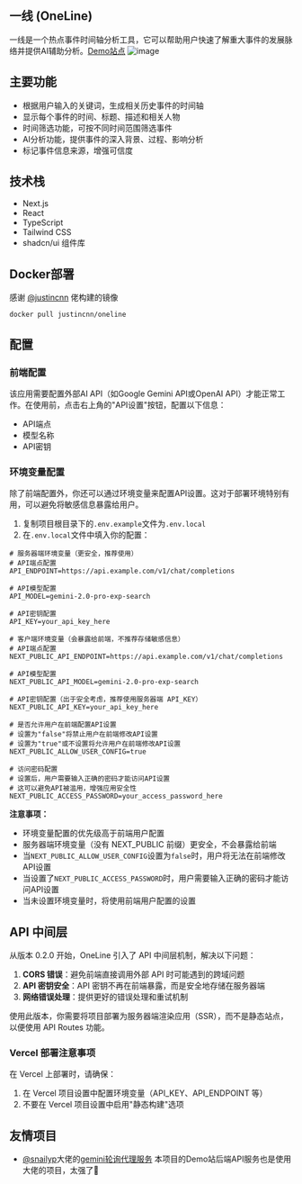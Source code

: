 ## 一线 (OneLine)

一线是一个热点事件时间轴分析工具，它可以帮助用户快速了解重大事件的发展脉络并提供AI辅助分析。[Demo站点](https://oneline.chengtx.me)
![image](https://github.com/user-attachments/assets/a16f198f-ee6d-4c6b-b212-00f212641cf0)

## 主要功能

- 根据用户输入的关键词，生成相关历史事件的时间轴
- 显示每个事件的时间、标题、描述和相关人物
- 时间筛选功能，可按不同时间范围筛选事件
- AI分析功能，提供事件的深入背景、过程、影响分析
- 标记事件信息来源，增强可信度

## 技术栈

- Next.js
- React
- TypeScript
- Tailwind CSS
- shadcn/ui 组件库

## Docker部署
感谢 [@justincnn](https://github.com/justincnn) 佬构建的镜像
```
docker pull justincnn/oneline
```

## 配置

### 前端配置

该应用需要配置外部AI API（如Google Gemini API或OpenAI API）才能正常工作。在使用前，点击右上角的"API设置"按钮，配置以下信息：

- API端点
- 模型名称
- API密钥

### 环境变量配置

除了前端配置外，你还可以通过环境变量来配置API设置。这对于部署环境特别有用，可以避免将敏感信息暴露给用户。

1. 复制项目根目录下的`.env.example`文件为`.env.local`
2. 在`.env.local`文件中填入你的配置：

```
# 服务器端环境变量（更安全，推荐使用）
# API端点配置
API_ENDPOINT=https://api.example.com/v1/chat/completions

# API模型配置
API_MODEL=gemini-2.0-pro-exp-search

# API密钥配置
API_KEY=your_api_key_here

# 客户端环境变量（会暴露给前端，不推荐存储敏感信息）
# API端点配置
NEXT_PUBLIC_API_ENDPOINT=https://api.example.com/v1/chat/completions

# API模型配置
NEXT_PUBLIC_API_MODEL=gemini-2.0-pro-exp-search

# API密钥配置（出于安全考虑，推荐使用服务器端 API_KEY）
NEXT_PUBLIC_API_KEY=your_api_key_here

# 是否允许用户在前端配置API设置
# 设置为"false"将禁止用户在前端修改API设置
# 设置为"true"或不设置将允许用户在前端修改API设置
NEXT_PUBLIC_ALLOW_USER_CONFIG=true

# 访问密码配置
# 设置后，用户需要输入正确的密码才能访问API设置
# 这可以避免API被滥用，增强应用安全性
NEXT_PUBLIC_ACCESS_PASSWORD=your_access_password_here
```

**注意事项：**

- 环境变量配置的优先级高于前端用户配置
- 服务器端环境变量（没有 NEXT_PUBLIC 前缀）更安全，不会暴露给前端
- 当`NEXT_PUBLIC_ALLOW_USER_CONFIG`设置为`false`时，用户将无法在前端修改API设置
- 当设置了`NEXT_PUBLIC_ACCESS_PASSWORD`时，用户需要输入正确的密码才能访问API设置
- 当未设置环境变量时，将使用前端用户配置的设置

## API 中间层

从版本 0.2.0 开始，OneLine 引入了 API 中间层机制，解决以下问题：

1. **CORS 错误**：避免前端直接调用外部 API 时可能遇到的跨域问题
2. **API 密钥安全**：API 密钥不再在前端暴露，而是安全地存储在服务器端
3. **网络错误处理**：提供更好的错误处理和重试机制

使用此版本，你需要将项目部署为服务器端渲染应用（SSR），而不是静态站点，以便使用 API Routes 功能。

### Vercel 部署注意事项

在 Vercel 上部署时，请确保：

1. 在 Vercel 项目设置中配置环境变量（API_KEY、API_ENDPOINT 等）
2. 不要在 Vercel 项目设置中启用"静态构建"选项

## 友情项目
- [@snailyp](https://github.com/snailyp)大佬的[gemini轮询代理服务](https://github.com/snailyp/gemini-balance) 本项目的Demo站后端API服务也是使用大佬的项目，太强了🤗

